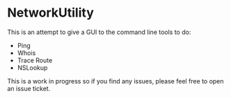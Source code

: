 # NetworkUtility

This is an attempt to give a GUI to the command line tools to do:
* Ping
* Whois
* Trace Route
* NSLookup

This is a work in progress so if you find any issues, please feel free to open an issue ticket.
